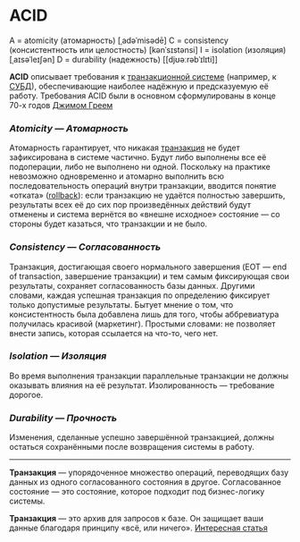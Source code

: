 # ACID #

A = atomicity (атомарность)												  [ˌadəˈmisədē]
C = consistency (консистентность или целостность)		[kənˈsɪstənsi]
I = isolation (изоляция) 														  [ˌaɪsəˈleɪʃən]
D = durability (надежность) 												  [[djʊəːrəbˈɪlɪti]]

**ACID** описывает требования к [транзакционной системе](https://ru.wikipedia.org/wiki/Транзакционная_система) (например, к [СУБД](https://ru.wikipedia.org/wiki/СУБД)), обеспечивающие наиболее надёжную и предсказуемую её работу. Требования ACID были в основном сформулированы в конце 70-х годов [Джимом Греем](https://ru.wikipedia.org/wiki/Джим_Грей)

### *Atomicity — Атомарность*

Атомарность гарантирует, что никакая [транзакция](https://ru.wikipedia.org/wiki/Транзакция_(информатика)) не будет зафиксирована в системе частично. Будут либо выполнены все её подоперации, либо не выполнено ни одной. Поскольку на практике невозможно одновременно и атомарно выполнить всю последовательность операций внутри транзакции, вводится понятие «отката» ([rollback](https://ru.wikipedia.org/wiki/Rollback)): если транзакцию не удаётся полностью завершить, результаты всех её до сих пор произведённых действий будут отменены и система вернётся во «внешне исходное» состояние — со стороны будет казаться, что транзакции и не было.

### *Consistency — Согласованность*

Транзакция, достигающая своего нормального завершения (EOT — end of transaction, завершение транзакции) и тем самым фиксирующая свои результаты, сохраняет согласованность базы данных. Другими словами, каждая успешная транзакция по определению фиксирует только допустимые результаты. Бытует мнение о том, что консистентность была добавлена лишь для того, чтобы аббревиатура получилась красивой (маркетинг). Простыми словами: не позволяет внести запись, которая ссылается на что-то, чего нет.

###  *Isolation — Изоляция*

Во время выполнения транзакции параллельные транзакции не должны оказывать влияния на её результат. Изолированность — требование дорогое.

### *Durability — Прочность*

Изменения, сделанные успешно завершённой транзакцией, должны остаться сохранёнными после возвращения системы в работу.

***********************************

**Транзакция** — упорядоченное множество операций, переводящих базу данных из одного согласованного состояния в другое. Согласованное состояние — это состояние, которое подходит под бизнес-логику системы. 

**Транзакция** — это архив для запросов к базе. Он защищает ваши данные благодаря принципу «всё, или ничего». [Интересная статья](https://habr.com/ru/post/537594/)
